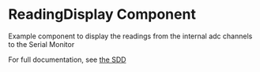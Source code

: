 # ReadingDisplay Component

Example component to display the readings from the internal adc channels to the Serial Monitor

For full documentation, see [the SDD](docs/sdd.md)
